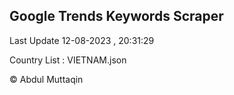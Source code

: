 

## Google Trends Keywords Scraper 
 
Last Update 12-08-2023 , 20:31:29

Country List :
VIETNAM.json



© Abdul Muttaqin 

